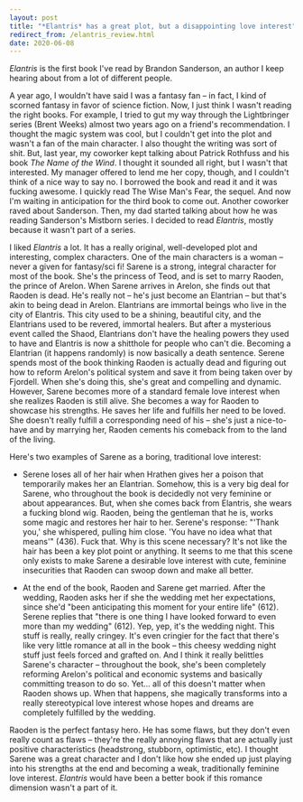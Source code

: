 ```yaml
---
layout: post
title: "*Elantris* has a great plot, but a disappointing love interest"
redirect_from: /elantris_review.html
date: 2020-06-08
---
```


*Elantris* is the first book I've read by Brandon Sanderson, an author I keep hearing about from a lot of different people.

A year ago, I wouldn't have said I was a fantasy fan – in fact, I kind of scorned fantasy in favor of science fiction. Now, I just think I wasn't reading the right books. For example, I tried to gut my way through the Lightbringer series (Brent Weeks) almost two years ago on a friend's recommendation. I thought the magic system was cool, but I couldn't get into the plot and wasn't a fan of the main character. I also thought the writing was sort of shit. But, last year, my coworker kept talking about Patrick Rothfuss and his book *The Name of the Wind*. I thought it sounded all right, but I wasn't that interested. My manager offered to lend me her copy, though, and I couldn't think of a nice way to say no. I borrowed the book and read it and it was fucking awesome. I quickly read The Wise Man's Fear, the sequel. And now I'm waiting in anticipation for the third book to come out. Another coworker raved about Sanderson. Then, my dad started talking about how he was reading Sanderson's Mistborn series. I decided to read *Elantris*, mostly because it wasn't part of a series.

I liked *Elantris* a lot. It has a really original, well-developed plot and interesting, complex characters. One of the main characters is a woman – never a given for fantasy/sci fi! Sarene is a strong, integral character for most of the book. She's the princess of Teod, and is set to marry Raoden, the prince of Arelon. When Sarene arrives in Arelon, she finds out that Raoden is dead. He's really not – he's just become an Elantrian – but that's akin to being dead in Arelon. Elantrians are immortal beings who live in the city of Elantris. This city used to be a shining, beautiful city, and the Elantrians used to be revered, immortal healers. But after a mysterious event called the Shaod, Elantrians don't have the healing powers they used to have and Elantris is now a shitthole for people who can't die. Becoming a Elantrian (it happens randomly) is now basically a death sentence. Serene spends most of the book thinking Raoden is actually dead and figuring out how to reform Arelon's political system and save it from being taken over by Fjordell. When she's doing this, she's great and compelling and dynamic. However, Sarene becomes more of a standard female love interest when she realizes Raoden is still alive. She becomes a way for Raoden to showcase his strengths. He saves her life and fulfills her need to be loved. She doesn't really fulfill a corresponding need of his – she's just a nice-to-have and by marrying her, Raoden cements his comeback from to the land of the living.

Here's two examples of Sarene as a boring, traditional love interest:

- Serene loses all of her hair when Hrathen gives her a poison that temporarily makes her an Elantrian. Somehow, this is a very big deal for Sarene, who throughout the book is decidedly not very feminine or about appearances. But, when she comes back from Elantris, she wears a fucking blond wig. Raoden, being the gentleman that he is, works some magic and restores her hair to her. Serene's response: "'Thank you,' she whispered, pulling him close. 'You have no idea what that means'" (436). Fuck that. Why is this scene necessary? It's not like the hair has been a key plot point or anything. It seems to me that this scene only exists to make Sarene a desirable love interest with cute, feminine insecurities that Raoden can swoop down and make all better.

- At the end of the book, Raoden and Sarene get married. After the wedding, Raoden asks her if she the wedding met her expectations, since she'd "been anticipating this moment for your entire life" (612). Serene replies that "there is one thing I have looked forward to even more than my wedding" (612). Yep, yep, it's the wedding night. This stuff is really, really cringey. It's even cringier for the fact that there's like very little romance at all in the book – this cheesy wedding night stuff just feels forced and grafted on. And I think it really belittles Sarene's character – throughout the book, she's been completely reforming Arelon's political and economic systems and basically committing treason to do so. Yet… all of this doesn't matter when Raoden shows up. When that happens, she magically transforms into a really stereotypical love interest whose hopes and dreams are completely fulfilled by the wedding.

Raoden is the perfect fantasy hero. He has some flaws, but they don't even really count as flaws – they're the really annoying flaws that are actually just positive characteristics (headstrong, stubborn, optimistic, etc). I thought Sarene was a great character and I don't like how she ended up just playing into his strengths at the end and becoming a weak, traditionally feminine love interest. *Elantris* would have been a better book if this romance dimension wasn't a part of it.

<script data-goatcounter="https://dlog.goatcounter.com/count"
        async src="//gc.zgo.at/count.js"></script>
